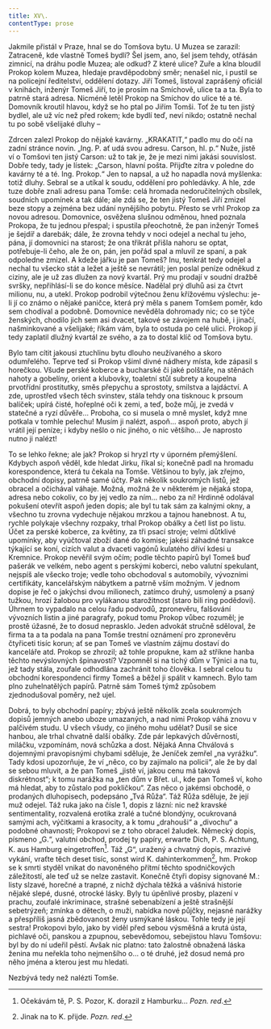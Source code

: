 ```yaml
---
title: XV\.
contentType: prose
---
```


<section>

Jakmile přistál v Praze, hnal se do Tomšova bytu. U Muzea se zarazil: Zatraceně, kde vlastně Tomeš bydlí? Šel jsem, ano, šel jsem tehdy, otřásán zimnicí, na dráhu podle Muzea; ale odkud? Z které ulice? Zuře a klna bloudil Prokop kolem Muzea, hledaje pravděpodobný směr; nenašel nic, i pustil se na policejní ředitelství, oddělení dotazy. Jiří Tomeš, listoval zaprášený oficiál v knihách, inženýr Tomeš Jiří, to je prosím na Smíchově, ulice ta a ta. Byla to patrně stará adresa. Nicméně letěl Prokop na Smíchov do ulice té a té. Domovník kroutil hlavou, když se ho ptal po Jiřím Tomši. Toť že tu ten jistý bydlel, ale už víc než před rokem; kde bydlí teď, neví nikdo; ostatně nechal tu po sobě všelijaké dluhy –

Zdrcen zalezl Prokop do nějaké kavárny. „KRAKATIT,“ padlo mu do očí na zadní stránce novin. „Ing. P. ať udá svou adresu. Carson, hl. p.“ Nuže, jistě ví o Tomšovi ten jistý Carson: už to tak je, že je mezi nimi jakási souvislost. Dobře tedy, tady je lístek: „Carson, hlavní pošta. Přijďte zítra v poledne do kavárny té a té. Ing. Prokop.“ Jen to napsal, a už ho napadla nová myšlenka: totiž dluhy. Sebral se a utíkal k soudu, oddělení pro pohledávky. A hle, zde tuze dobře znali adresu pana Tomše: celá hromada nedoručitelných obsílek, soudních upomínek a tak dále; ale zdá se, že ten jistý Tomeš Jiří zmizel beze stopy a zejména bez udání nynějšího pobytu. Přesto se vrhl Prokop za novou adresou. Domovnice, osvěžena slušnou odměnou, hned poznala Prokopa, že tu jednou přespal; i spustila přeochotně, že pan inženýr Tomeš je šejdíř a darebák; dále, že zrovna tehdy v noci odejel a nechal tu jeho, pána, jí domovnici na starost; že ona třikrát přišla nahoru se optat, potřebuje-li čeho, ale že on, pán, jen pořád spal a mluvil ze spaní, a pak odpoledne zmizel. A kdeže jářku je pan Tomeš? Inu, tenkrát tedy odejel a nechal tu všecko stát a ležet a ještě se nevrátil; jen poslal peníze odněkud z ciziny, ale je už zas dlužen za nový kvartál. Prý mu prodají v soudní dražbě svršky, nepřihlásí-li se do konce měsíce. Nadělal prý dluhů asi za čtvrt milionu, nu, a utekl. Prokop podrobil výtečnou ženu křížovému výslechu: je-li jí co známo o nějaké paničce, která prý měla s panem Tomšem poměr, kdo sem chodíval a podobně. Domovnice nevěděla dohromady nic; co se týče ženských, chodilo jich sem asi dvacet, takové se závojem na hubě, i jinačí, našminkované a všelijaké; říkám vám, byla to ostuda po celé ulici. Prokop jí tedy zaplatil dlužný kvartál ze svého, a za to dostal klíč od Tomšova bytu.

Bylo tam cítit jakousi ztuchlinu bytu dlouho neužívaného a skoro odumřelého. Teprve teď si Prokop všiml divné nádhery místa, kde zápasil s horečkou. Všude perské koberce a bucharské či jaké polštáře, na stěnách nahoty a gobelíny, orient a klubovky, toaletní stůl subrety a koupelna prvotřídní prostitutky, směs přepychu a sprostoty, smilstva a lajdáctví. A zde, uprostřed všech těch svinstev, stála tehdy ona tisknouc k prsoum balíček; upírá čisté, hořeplné oči k zemi, a teď, bože můj, je zvedá v statečné a ryzí důvěře… Proboha, co si musela o mně myslet, když mne potkala v tomhle pelechu! Musím ji nalézt, aspoň… aspoň proto, abych jí vrátil její peníze; i kdyby nešlo o nic jiného, o nic většího… Je naprosto nutno ji nalézt!

To se lehko řekne; ale jak? Prokop si hryzl rty v úporném přemýšlení. Kdybych aspoň věděl, kde hledat Jirku, říkal si; konečně padl na hromadu korespondence, která tu čekala na Tomše. Většinou to byly, jak zřejmo, obchodní dopisy, patrně samé účty. Pak několik soukromých listů, jež obracel a očichával váhaje. Možná, možná že v některém je nějaká stopa, adresa nebo cokoliv, co by jej vedlo za ním… nebo za ní! Hrdinně odolával pokušení otevřít aspoň jeden dopis; ale byl tu tak sám za kalnými okny, a všechno tu zrovna vydechuje nějakou mrzkou a tajnou hanebnost. A tu, rychle polykaje všechny rozpaky, trhal Prokop obálky a četl list po listu. Účet za perské koberce, za květiny, za tři psací stroje; velmi důtklivé upomínky, aby vyúčtoval zboží dané do komise; jakési záhadné transakce týkající se koní, cizích valut a dvaceti vagónů kulatého dříví kdesi u Kremnice. Prokop nevěřil svým očím; podle těchto papírů byl Tomeš buď pašerák ve velkém, nebo agent s perskými koberci, nebo valutní spekulant, nejspíš ale všecko troje; vedle toho obchodoval s automobily, vývozními certifikáty, kancelářským nábytkem a patrně vším možným. V jednom dopise je řeč o jakýchsi dvou milionech, zatímco druhý, usmolený a psaný tužkou, hrozí žalobou pro vylákanou starožitnost (staro bili ring podědovi). Úhrnem to vypadalo na celou řadu podvodů, zpronevěru, falšování vývozních listin a jiné paragrafy, pokud tomu Prokop vůbec rozuměl; je prostě úžasné, že to dosud neprasklo. Jeden advokát stručně sděloval, že firma ta a ta podala na pana Tomše trestní oznámení pro zpronevěru čtyřiceti tisíc korun; ať se pan Tomeš ve vlastním zájmu dostaví do kanceláře atd. Prokop se zhrozil; až tohle propukne, kam až stříkne hanba těchto nevýslovných špinavostí? Vzpomněl si na tichý dům v Týnici a na tu, jež tady stála, zoufale odhodlána zachránit toho člověka. I sebral celou tu obchodní korespondenci firmy Tomeš a běžel ji spálit v kamnech. Bylo tam plno zuhelnatělých papírů. Patrně sám Tomeš týmž způsobem zjednodušoval poměry, než ujel.

Dobrá, to byly obchodní papíry; zbývá ještě několik zcela soukromých dopisů jemných anebo uboze umazaných, a nad nimi Prokop váhá znovu v palčivém studu. U všech všudy, co jiného mohu udělat? Dusil se sice hanbou, ale trhal chvatně další obálky. Zde pár lepkavých důvěrností, miláčku, vzpomínám, nová schůzka a dost. Nějaká Anna Chválová s dojemnými pravopisnými chybami sděluje, že Jeníček zemřel „na vyrážku“. Tady kdosi upozorňuje, že ví „něco, co by zajímalo na policii“, ale že by dal se sebou mluvit, a že pan Tomeš „jistě ví, jakou cenu má taková diskrétnost“; k tomu narážka na „ten dům v Břet. ul., kde pan Tomeš ví, koho má hledat, aby to zůstalo pod pokličkou“. Zas něco o jakémsi obchodě, o prodaných dluhopisech, podepsáno „Tvá Růža“. Táž Růža sděluje, že její muž odejel. Táž ruka jako na čísle 1, dopis z lázní: nic než kravské sentimentality, rozvalená erotika zralé a tučné blondýny, ocukrovaná samými ach, výčitkami a krasocity, a k tomu „drahouši“ a „divochu“ a podobné ohavnosti; Prokopovi se z toho obracel žaludek. Německý dopis, písmeno „G.“, valutní obchod, prodej ty papíry, erwarte Dich, P. S. Achtung, K. aus Hamburg eingetroffen[^13]. Táž „G“, uražený a chvatný dopis, mrazivé vykání, vraťte těch deset tisíc, sonst wird K. dahinterkommen[^14], hm. Prokop se k smrti styděl vnikat do navoněného přítmí těchto spodničkových záležitostí, ale teď už se nelze zastavit. Konečně čtyři dopisy signované M.: listy slzavé, horečné a trapné, z nichž dýchala těžká a vášnivá historie nějaké slepé, dusné, otrocké lásky. Byly tu úpěnlivé prosby, plazení v prachu, zoufalé inkriminace, strašné sebenabízení a ještě strašnější sebetrýzeň; zmínka o dětech, o muži, nabídka nové půjčky, nejasné narážky a přespříliš jasná zbědovanost ženy usmýkané láskou. Tohle tedy je její sestra! Prokopovi bylo, jako by viděl před sebou výsměšná a krutá ústa, pichlavé oči, panskou a zpupnou, sebevědomou, sebejistou hlavu Tomšovu: byl by do ní udeřil pěstí. Avšak nic platno: tato žalostně obnažená láska ženina mu neřekla toho nejmenšího o… o té druhé, jež dosud nemá pro něho jména a kterou jest mu hledati.

Nezbývá tedy než nalézti Tomše.

</section>

[^1]: Brizance (franc.) – tříštivost. _Pozn. red_.

[^2]: Ve velkém. _Pozn. red_.

[^3]: Kupředu! _Pozn. red_.

[^4]: Ulstr – těžký zimní kabát. _Pozn. red_.

[^5]: Frýzek – vlys. _Pozn. red_.

[^6]: Překlad O. Vaňorného (1921).

[^7]: Amence (lat.) – zmatenost. _Pozn. red_.

[^8]: Divinace (lat.) – tušení, předvídání. _Pozn. red_.

[^9]: Kybelé, podle řecké mytologie maloasijská „velká matka bohů“, matka veškerého života. _Pozn. red_.

[^10]: L. Buchner (1824–1899) – něm. lékař a filozof s radikálně materialistickými názory. _Pozn. red_.

[^11]: Bootes (lat.) – souhvězdí Pastýře. _Pozn. red_.

[^12]: Ženerózní /generózní (franc.) – šlechetný. _Pozn. red_.

[^13]: Očekávám tě, P. S. Pozor, K. dorazil z Hamburku… _Pozn. red_.

[^14]: Jinak na to K. přijde. _Pozn. red_.

[^15]: „Jednomu jest vznešenou, nebeskou bohyní, druhému vydatnou krávou, která mu dává mléko.“ Schillerův epigram, překlad O. Vaňorný. _Pozn. red_.

[^16]: Nauen – německé město, v němž byla r. 1906 založena nejstarší německá radiostanice. _Pozn. red._

[^17]: Makao /macao – karetní hra. _Pozn. red_.

[^18]: Aiás – hrdina Homérovy Iliady, nejvyšší a nejsilnější ze všech Achájců. _Pozn. red_.

[^19]: Laissez-passer (franc.) – propustka. _Pozn. red_.

[^20]: Chaise longue (franc.) – lehátko. _Pozn. red_.

[^21]: Želví polévka. _Pozn. red_.

[^22]: Bej / beg (tur.) – islámský panovník, později nižší hodnostář či úředník. _Pozn. red_.

[^23]: Galop (franc.) – klus. _Pozn. red_.

[^24]: Fraktura femoris (lat.) – zlomenina stehenní kosti. _Pozn. red_.

[^25]: Swedenborg, Imanuel (1688–1772) – švéd. přírodovědec, známý mj. svými teozofickými vizemi. _Pozn. red_.

[^26]: Cousine (franc.) – bratranec. _Pozn. red_.

[^27]: Můj strýc. _Pozn. red_.

[^28]: Velký umělec. _Pozn. red_.

[^29]: Učitel tance. _Pozn. red_.

[^30]: Elože (řec.) – chvalořeč, pochvala. _Pozn. red_.

[^31]: To je hloupé. _Pozn. red_.

[^32]: Kakemono (jap.) – svitkový závěsný obraz. _Pozn. red_.

[^33]: Konfinace – úřední příkaz k pobytu na určeném místě, omezení volného pohybu. _Pozn. red_.

[^34]: Inkulpace – obvinění. _Pozn. red_.

[^35]: Dernier cri (franc.) – dosl. poslední výkřik. _Pozn. red_.

[^36]: Komtur (franc.) – vyšší hodnostář rytířského řádu. _Pozn. red_.

[^37]: Dreadnought (angl.) – pův. název bitevní lodi (Ničeho se neboj), obecné označení pro takový typ lodí. _Pozn. red_.

[^38]: Velmi laskavý. _Pozn. red_.

[^39]: Bunčuk (tur.) – vojenský odznak (žerď s koňským ohonem). _Pozn. red_.

[^40]: Extra statum (lat.) – mimo stav, mimořádně. _Pozn. red_.

[^41]: Sapér (franc.) – ženista. _Pozn. red_.

[^42]: Peignoir (franc.) – župan. _Pozn. red_.

[^43]: Kontribuce – peněžní dávky vymáhané okupační mocí na obyvatelstvu obsazeného území. _Pozn. red_.

[^44]: Tastr (něm.) – tlačítko, vypínač. _Pozn. red_.

[^45]: Sláva vítězství! _Pozn. red_.

[^46]: Mitrajéza (z franc. mitrailleuse) – palná zbraň, předchůdce kulometu. _Pozn. red_.
